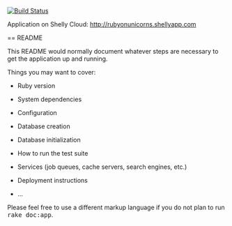 
[![Build Status](https://travis-ci.org/Taureli/RoR-Projekt.svg?branch=master)](https://travis-ci.org/Taureli/RoR-Projekt)

Application on Shelly Cloud: http://rubyonunicorns.shellyapp.com

== 
README

This README would normally document whatever steps are necessary to get the
application up and running.

Things you may want to cover:

* Ruby version

* System dependencies

* Configuration

* Database creation

* Database initialization

* How to run the test suite

* Services (job queues, cache servers, search engines, etc.)

* Deployment instructions

* ...


Please feel free to use a different markup language if you do not plan to run
<tt>rake doc:app</tt>.
